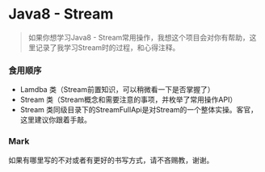 # Java8 - Stream
> 如果你想学习Java8 - Stream常用操作，我想这个项目会对你有帮助，这里记录了我学习Stream时的过程，和心得注释。
### 食用顺序
- Lamdba 类（Stream前置知识，可以稍微看一下是否掌握了）
- Stream 类（Stream概念和需要注意的事项，并枚举了常用操作API）
- Stream 类同级目录下的StreamFullApi是对Stream的一个整体实操。客官，这里建议你跟着手敲。
### Mark
如果有哪里写的不对或者有更好的书写方式，请不吝赐教，谢谢。

